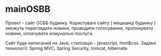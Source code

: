 # mainOSBB

Проект - сайт ОСББ будинку.
  Користувачі сайту ( мешканці будинку ) зможуть переглядати новини, проводити голосування, пропонувати новини, оплачувати комунальні послуги.
  
  Сайт буде написаний на Java, стилізація - javascript, html&css.
  Задіяні технології: Spring MVC, Spring Security, tomcat, hibernate
